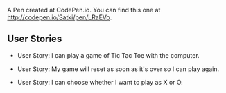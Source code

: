 A Pen created at CodePen.io. You can find this one at http://codepen.io/Satki/pen/LRaEVo.

 ## User Stories
 
- User Story: I can play a game of Tic Tac Toe with the computer.

- User Story: My game will reset as soon as it's over so I can play again.

- User Story: I can choose whether I want to play as X or O.
